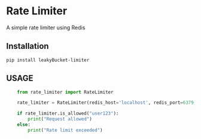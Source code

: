 # Rate Limiter 

A simple rate limiter using Redis

## Installation

``` pip install leakyBucket-limiter ```

## USAGE

```python
    from rate_limiter import RateLimiter

    rate_limiter = RateLimiter(redis_host='localhost', redis_port=6379, redis_db=0, bucket_capacity=10 refill_rate=1)

    if rate_limiter.is_allowed("user123"):
        print("Request allowed")
    else:
        print("Rate limit exceeded")

```


